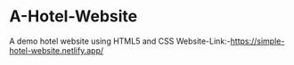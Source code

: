 # A-Hotel-Website
A demo hotel website using HTML5 and CSS
Website-Link:-https://simple-hotel-website.netlify.app/
